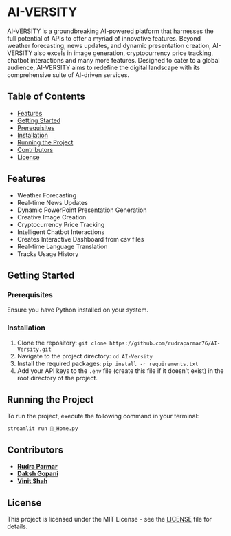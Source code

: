 # AI-VERSITY

AI-VERSITY is a groundbreaking AI-powered platform that harnesses the full potential of APIs to offer a myriad of innovative features. Beyond weather forecasting, news updates, and dynamic presentation creation, AI-VERSITY also excels in image generation, cryptocurrency price tracking, chatbot interactions and many more features. Designed to cater to a global audience, AI-VERSITY aims to redefine the digital landscape with its comprehensive suite of AI-driven services.

## Table of Contents

- [Features](#features)
- [Getting Started](#getting-started)
 - [Prerequisites](#prerequisites)
 - [Installation](#installation)
- [Running the Project](#running-the-project)
- [Contributors](#contributors)
- [License](#license)

## Features

- Weather Forecasting
- Real-time News Updates
- Dynamic PowerPoint Presentation Generation
- Creative Image Creation
- Cryptocurrency Price Tracking
- Intelligent Chatbot Interactions
- Creates Interactive Dashboard from csv files
- Real-time Language Translation
- Tracks Usage History

## Getting Started

### Prerequisites

Ensure you have Python installed on your system.

### Installation

1. Clone the repository:
  `git clone https://github.com/rudraparmar76/AI-Versity.git`
3. Navigate to the project directory:
   `cd AI-Versity`
4. Install the required packages:
   `pip install -r requirements.txt`
5. Add your API keys to the `.env` file (create this file if it doesn't exist) in the root directory of the project.

## Running the Project

To run the project, execute the following command in your terminal:

    streamlit run 🏡_Home.py

## Contributors

- **[Rudra Parmar](https://github.com/rudraparmar76)**
- **[Daksh Gopani](https://github.com/dakshgopani)**
- **[Vinit Shah](https://github.com/Vinit062006)**

## License

This project is licensed under the MIT License - see the [LICENSE](LICENSE) file for details.


 
